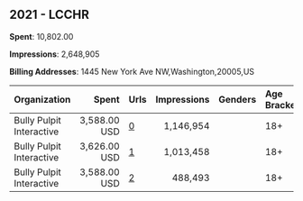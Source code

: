 ## 2021 - LCCHR 
**Spent**: 10,802.00

**Impressions**: 2,648,905

**Billing Addresses**: 1445 New York Ave NW,Washington,20005,US

|Organization|Spent|Urls|Impressions|Genders|Age Brackets|Country Codes|
|:---|---:|:---|---:|:---|:---|:---|
|Bully Pulpit Interactive|3,588.00 USD|[0](https://www.snap.com/political-ads/asset/5d7395539a400c852780347212b6f0c2bda514627480e6a7251d4a1309202364?mediaType=jpeg)|1,146,954||18+|united states|
|Bully Pulpit Interactive|3,626.00 USD|[1](https://www.snap.com/political-ads/asset/5d7395539a400c852780347212b6f0c2bda514627480e6a7251d4a1309202364?mediaType=jpeg)|1,013,458||18+|united states|
|Bully Pulpit Interactive|3,588.00 USD|[2](https://www.snap.com/political-ads/asset/5d7395539a400c852780347212b6f0c2bda514627480e6a7251d4a1309202364?mediaType=jpeg)|488,493||18+|united states|
